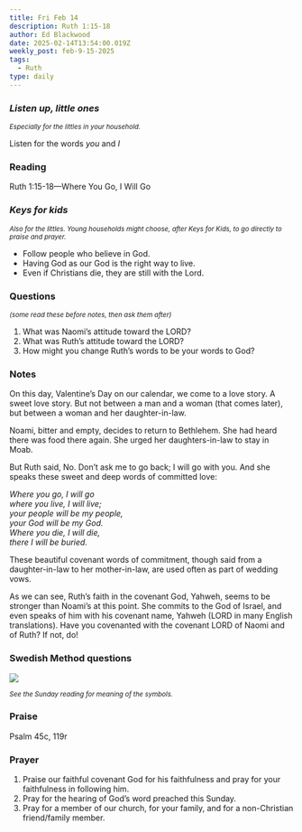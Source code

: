```yaml
---
title: Fri Feb 14
description: Ruth 1:15-18
author: Ed Blackwood
date: 2025-02-14T13:54:00.019Z
weekly_post: feb-9-15-2025
tags:
  - Ruth
type: daily
---
```

### *Listen up, little ones*

<div><small><i>Especially for the littles in your household.</i></small></div>

Listen for the words *you* and *I*

### Reading

Ruth 1:15-18—Where You Go, I Will Go

### *Keys for kids*

<div><small><i>Also for the littles. Young households might choose, after Keys for Kids, to go directly to praise and prayer.</i></small></div>

* Follow people who believe in God.
* Having God as our God is the right way to live.
* Even if Christians die, they are still with the Lord.

### Questions

<div><small><i>(some read these before notes, then ask them after)</i></small></div>

1. What was Naomi’s attitude toward the LORD?
2. What was Ruth’s attitude toward the LORD?
3. How might you change Ruth’s words to be your words to God?

### Notes

On this day, Valentine’s Day on our calendar, we come to a love story. A sweet love story. But not between a man and a woman (that comes later), but between a woman and her daughter-in-law. 

Noami, bitter and empty, decides to return to Bethlehem. She had heard there was food there again. She urged her daughters-in-law to stay in Moab.

But Ruth said, No. Don’t ask me to go back; I will go with you. And she speaks these sweet and deep words of committed love:

*Where you go, I will go<br>
where you live, I will live; <br>
your people will be my people, <br>
your God will be my God. <br>
Where you die, I will die, <br>
there I will be buried.<br>* 

These beautiful covenant words of commitment, though said from a daughter-in-law to her mother-in-law, are used often as part of wedding vows.

As we can see, Ruth’s faith in the covenant God, Yahweh, seems to be stronger than Noami’s at this point. She commits to the God of Israel, and even speaks of him with his covenant name, Yahweh (LORD in many English translations). Have you covenanted with the covenant LORD of Naomi and of Ruth? If not, do!

### Swedish Method questions

![](/static/img/family_worship_study_ed-swedish_questions.png)

<div><small><i>See the Sunday reading for meaning of the symbols.</i></small></div>

### Praise

P﻿salm 45c, 119r

### Prayer

1. Praise our faithful covenant God for his faithfulness and pray for your faithfulness in following him.
2. Pray for the hearing of God’s word preached this Sunday.
3. Pray for a member of our church, for your family, and for a non-Christian friend/family member.